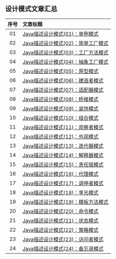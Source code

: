 ## 设计模式文章汇总

|序号|文章标题|
|:---:|:---|
|01|[Java描述设计模式(01)：单例模式](https://mp.weixin.qq.com/s?__biz=MzU4Njg0MzYwNw==&mid=2247483946&idx=1&sn=ca0a5859fe0cfa917c5046b473b09ea6&chksm=fdf45692ca83df84bdbd5859420473fde1347310de0c9ee54460a2764dade16b8a89d6321146&token=1823136575&lang=zh_CN#rd)|
|02|[Java描述设计模式(02)：简单工厂模式](https://mp.weixin.qq.com/s?__biz=MzU4Njg0MzYwNw==&mid=2247483946&idx=2&sn=fd8910b9a4f6fc778cd898001de293d8&chksm=fdf45692ca83df846cd0718be17a9e485e08dc1449e76aceb274c74c592c8f32f4c203032f8a&token=1823136575&lang=zh_CN#rd)|
|03|[Java描述设计模式(03)：工厂方法模式](https://mp.weixin.qq.com/s?__biz=MzU4Njg0MzYwNw==&mid=2247483954&idx=1&sn=4484a4c9d624c6714fc2dc79b0d43ee5&chksm=fdf4568aca83df9cd40fef6cd06614101415305b8880ce83b09150982cc24b5f1607a8746643&token=1823136575&lang=zh_CN#rd)|
|04|[Java描述设计模式(04)：抽象工厂模式](https://mp.weixin.qq.com/s?__biz=MzU4Njg0MzYwNw==&mid=2247483962&idx=1&sn=3e039f5b53ad8940fcd10386b21697f8&chksm=fdf45682ca83df94d3196bfcd6c42b357bd4a812c002fd5a1ff2cbee7157d6b772b8fb46f42e&token=1459214907&lang=zh_CN#rd)|
|05|[Java描述设计模式(05)：原型模式](https://mp.weixin.qq.com/s?__biz=MzU4Njg0MzYwNw==&mid=2247483973&idx=1&sn=5da7f34643a7f78486a204a298c4ef63&chksm=fdf456fdca83dfeb7a36ed372e4f9809d8662afaee5e001c3af80c491f5426c14046df564130&token=957373860&lang=zh_CN#rd)|
|06|[Java描述设计模式(06)：建造者模式](https://mp.weixin.qq.com/s?__biz=MzU4Njg0MzYwNw==&mid=2247483995&idx=1&sn=89326b4352868d8e314feaf8b179631e&chksm=fdf456e3ca83dff582ada452071cb9666bc0b17f35f0473046381d54eb13c396b6abbd5fb15a&token=1873021555&lang=zh_CN#rd)|
|07|[Java描述设计模式(07)：适配器模式](https://mp.weixin.qq.com/s?__biz=MzU4Njg0MzYwNw==&mid=2247484016&idx=1&sn=2b656e7eb02d62f06e40f8606feaf636&chksm=fdf456c8ca83dfde8f6dfdf4407529df7c4f0ff3b4b0b941fda4d19e91d40b32a7b885263d9a&token=212181417&lang=zh_CN#rd)|
|08|[Java描述设计模式(08)：桥接模式](https://mp.weixin.qq.com/s?__biz=MzU4Njg0MzYwNw==&mid=2247484049&idx=1&sn=952c9d07be9cf4e68aed558e3c648928&chksm=fdf45629ca83df3f6af23405dcd119d55af0eaca2340d0023ed97339e63adaf51961df1f50ca&token=1730846991&lang=zh_CN#rd)|
|09|[Java描述设计模式(09)：装饰模式](https://mp.weixin.qq.com/s?__biz=MzU4Njg0MzYwNw==&mid=2247484064&idx=1&sn=9def4c6807543226c049351dcb5b686a&chksm=fdf45618ca83df0e0fb4f9e21598601564952535d69471b04e878b1760234fee6102b18e7060&token=1761632241&lang=zh_CN#rd)|
|10|[Java描述设计模式(10)：组合模式](https://mp.weixin.qq.com/s?__biz=MzU4Njg0MzYwNw==&mid=2247484074&idx=1&sn=2f8480ee8ae938b465d79ef73b688b9e&chksm=fdf45612ca83df04d79161c5c9e784c983a3951c515d2bdd4c51f900603b40f7f1193c3dbeb0&token=1531330912&lang=zh_CN#rd)|
|11|[Java描述设计模式(11)：观察者模式](https://mp.weixin.qq.com/s?__biz=MzU4Njg0MzYwNw==&mid=2247484093&idx=1&sn=517aac3573f3469200f321ffab10e8a1&chksm=fdf45605ca83df136d2a44e689b919cf4afb0d11203230b3e62c4e9453de8e0eec590f396d59&token=2021318810&lang=zh_CN#rd)|
|12|[Java描述设计模式(12)：外观模式](https://mp.weixin.qq.com/s?__biz=MzU4Njg0MzYwNw==&mid=2247484099&idx=1&sn=6e77eeb9b0d1a4c61c8d019a8ee90275&chksm=fdf4567bca83df6da8f35993da279772fc6fc1a713541adc6a690059852f95e5afdd9f564984&token=1367437402&lang=zh_CN#rd)|
|13|[Java描述设计模式(13)：迭代器模式](https://mp.weixin.qq.com/s?__biz=MzU4Njg0MzYwNw==&mid=2247484108&idx=1&sn=6a21ed1f8c6acda10c36fec5b0129dd8&chksm=fdf45674ca83df6255bfd6d8245ab44e6db109afdd78f0af14d696637ab510c570669138b2ac&token=1669624985&lang=zh_CN#rd)|
|14|[Java描述设计模式(14)：解释器模式](https://mp.weixin.qq.com/s?__biz=MzU4Njg0MzYwNw==&mid=2247484146&idx=1&sn=e226ed79f8dbdb000d152225367f7d86&chksm=fdf4564aca83df5ce46f6e8f367977547381a402226a33a7de03e69c458f899ee6861cba348b&token=1152431104&lang=zh_CN#rd)|
|15|[Java描述设计模式(15)：责任链模式](https://mp.weixin.qq.com/s?__biz=MzU4Njg0MzYwNw==&mid=2247484164&idx=1&sn=443deac64e57c65c7281cb4e84249e27&chksm=fdf457bcca83deaae6d2d146af9dd900b2409e92365ab7f9683f14822bb5cf3ab27af75fa545&token=976432780&lang=zh_CN#rd)|
|16|[Java描述设计模式(16)：代理模式](https://mp.weixin.qq.com/s?__biz=MzU4Njg0MzYwNw==&mid=2247484184&idx=1&sn=ad4621bc62e4cb5fda79c686b6af50d4&chksm=fdf457a0ca83deb6caa04a79114f089de9e1b4ce8170cb92444846999d081016bf55bd8299ac&token=1855594949&lang=zh_CN#rd)|
|17|[Java描述设计模式(17)：调停者模式](https://mp.weixin.qq.com/s?__biz=MzU4Njg0MzYwNw==&mid=2247484236&idx=1&sn=f3078073a5fd4ffea0c1e8177326557a&chksm=fdf457f4ca83dee262a49d020f25d6df981d0a485359a3fb77e352d7bc0ed3dd14802c058430&token=1249750178&lang=zh_CN#rd)|
|18|[Java描述设计模式(18)：享元模式](https://mp.weixin.qq.com/s?__biz=MzU4Njg0MzYwNw==&mid=2247484242&idx=1&sn=b8b52207dbe75728420ad8b9a5be4fb6&chksm=fdf457eaca83defca54fc296f2118c4590611b6e92d4f284e7d9a606753f9a6a84e4fb7984ab&token=582428657&lang=zh_CN#rd)|
|19|[Java描述设计模式(19)：模板方法模式](https://mp.weixin.qq.com/s?__biz=MzU4Njg0MzYwNw==&mid=2247484248&idx=1&sn=028ec486284d17ab9db64da49a77b21b&chksm=fdf457e0ca83def6ddcb4639eac2d50684f25787ca94dd2d83d692d94bb9cc1a881a285fb02c&token=582428657&lang=zh_CN#rd)|
|20|[Java描述设计模式(20)：命令模式](https://mp.weixin.qq.com/s?__biz=MzU4Njg0MzYwNw==&mid=2247484258&idx=1&sn=dba2b16442ecffe053ee63a0e8abd90a&chksm=fdf457daca83decc1755ffd1aacf4e16cd2665c96cb7f3990e55f9d95e4371894204a04fe48c&token=202436705&lang=zh_CN#rd)|
|21|[Java描述设计模式(21)：状态模式](https://mp.weixin.qq.com/s?__biz=MzU4Njg0MzYwNw==&mid=2247484263&idx=1&sn=762fc8d709acb22401f0eaf6a5738a40&chksm=fdf457dfca83dec9208cebbc167c5aa07788ba29e9e83308f5bdcba96d56634d501dbb9f9ca1&token=202436705&lang=zh_CN#rd)|
|22|[Java描述设计模式(22)：策略模式](https://mp.weixin.qq.com/s?__biz=MzU4Njg0MzYwNw==&mid=2247484268&idx=1&sn=7e5d2e8069f9f55b3304ad6b2cdc32d0&chksm=fdf457d4ca83dec28fd2f2177cde1be563ee1a8034cf9554dfe6371b9a2c8436ccd20ca7f749&token=202436705&lang=zh_CN#rd)|
|23|[Java描述设计模式(23)：访问者模式](https://mp.weixin.qq.com/s?__biz=MzU4Njg0MzYwNw==&mid=2247484274&idx=1&sn=38e7c454d467313168befbde717ff24e&chksm=fdf457caca83dedc1297a0b75ff0bdabc89260e48448659528951832a5565d774c2ff82cf636&token=1828411326&lang=zh_CN#rd)|
|24|[Java描述设计模式(24)：备忘录模式](https://mp.weixin.qq.com/s?__biz=MzU4Njg0MzYwNw==&mid=2247484280&idx=1&sn=7a44031151784766627879dee8e8cae2&chksm=fdf457c0ca83ded6cd767c876bad695918c49ec0cb66021a03db804a462c62216049c50fc754&token=1828411326&lang=zh_CN#rd)|
